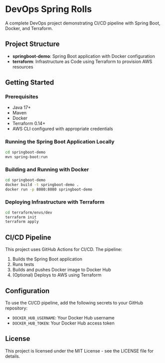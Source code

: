 # DevOps Spring Rolls

A complete DevOps project demonstrating CI/CD pipeline with Spring Boot, Docker, and Terraform.

## Project Structure

- **springboot-demo**: Spring Boot application with Docker configuration
- **terraform**: Infrastructure as Code using Terraform to provision AWS resources

## Getting Started

### Prerequisites

- Java 17+
- Maven
- Docker
- Terraform 0.14+
- AWS CLI configured with appropriate credentials

### Running the Spring Boot Application Locally

```bash
cd springboot-demo
mvn spring-boot:run
```

### Building and Running with Docker

```bash
cd springboot-demo
docker build -t springboot-demo .
docker run -p 8080:8080 springboot-demo
```

### Deploying Infrastructure with Terraform

```bash
cd terraform/envs/dev
terraform init
terraform apply
```

## CI/CD Pipeline

This project uses GitHub Actions for CI/CD. The pipeline:

1. Builds the Spring Boot application
2. Runs tests
3. Builds and pushes Docker image to Docker Hub
4. (Optional) Deploys to AWS using Terraform

## Configuration

To use the CI/CD pipeline, add the following secrets to your GitHub repository:

- `DOCKER_HUB_USERNAME`: Your Docker Hub username
- `DOCKER_HUB_TOKEN`: Your Docker Hub access token

## License

This project is licensed under the MIT License - see the LICENSE file for details.
